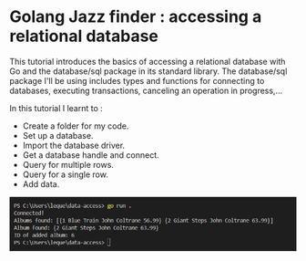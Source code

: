 # Golang Jazz finder : accessing a relational database

This tutorial introduces the basics of accessing a relational database with Go and the database/sql package in its standard library. The database/sql package I'll be using includes types and functions for connecting to databases, executing transactions, canceling an operation in progress,...

In this tutorial I learnt to : 
- Create a folder for my code.
- Set up a database.
- Import the database driver.
- Get a database handle and connect.
- Query for multiple rows.
- Query for a single row.
- Add data.


<p align="center">
    <img src="/capture_run.png" alt="capture_logo">
</p>